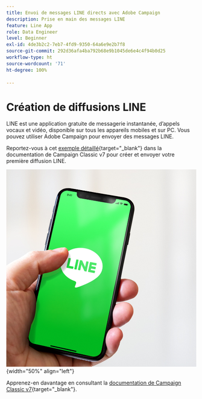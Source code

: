 ```yaml
---
title: Envoi de messages LINE directs avec Adobe Campaign
description: Prise en main des messages LINE
feature: Line App
role: Data Engineer
level: Beginner
exl-id: 4de3b2c2-7eb7-4fd9-9350-64a6e9e2b7f8
source-git-commit: 292d36afa4ba792b68e9b1045de6e4c4f94b0d25
workflow-type: ht
source-wordcount: '71'
ht-degree: 100%

---
```


# Création de diffusions LINE

LINE est une application gratuite de messagerie instantanée, d’appels vocaux et vidéo, disponible sur tous les appareils mobiles et sur PC. Vous pouvez utiliser Adobe Campaign pour envoyer des messages LINE.

Reportez-vous à cet [exemple détaillé](https://experienceleague.adobe.com/docs/campaign-classic/using/sending-messages/line-channel.html?lang=fr#example--create-and-send-a-personalized-line-message){target="_blank"} dans la documentation de Campaign Classic v7 pour créer et envoyer votre première diffusion LINE.

![](../assets/do-not-localize/LINE-msg.jpeg){width="50%" align="left"}

Apprenez-en davantage en consultant la [documentation de Campaign Classic v7](https://experienceleague.adobe.com/docs/campaign-classic/using/sending-messages/line-channel.html?lang=fr){target="_blank"}.

